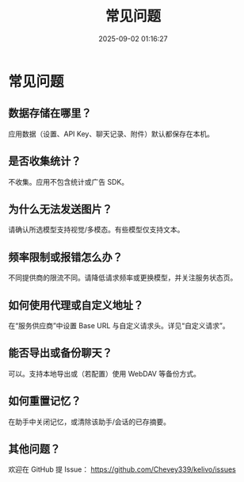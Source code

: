﻿---
title: 常见问题
date: 2025-09-02 01:16:27
---

# 常见问题

## 数据存储在哪里？
应用数据（设置、API Key、聊天记录、附件）默认都保存在本机。

## 是否收集统计？
不收集。应用不包含统计或广告 SDK。

## 为什么无法发送图片？
请确认所选模型支持视觉/多模态。有些模型仅支持文本。

## 频率限制或报错怎么办？
不同提供商的限流不同。请降低请求频率或更换模型，并关注服务状态页。

## 如何使用代理或自定义地址？
在“服务供应商”中设置 Base URL 与自定义请求头。详见“自定义请求”。

## 能否导出或备份聊天？
可以。支持本地导出或（若配置）使用 WebDAV 等备份方式。

## 如何重置记忆？
在助手中关闭记忆，或清除该助手/会话的已存摘要。

## 其他问题？
欢迎在 GitHub 提 Issue： https://github.com/Chevey339/kelivo/issues

